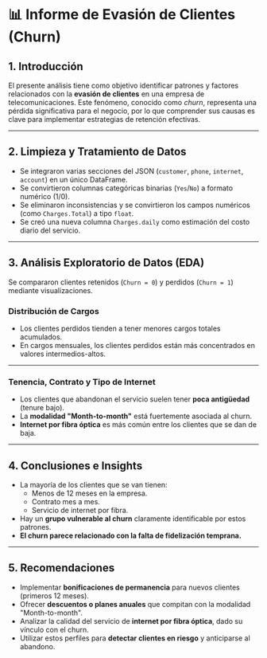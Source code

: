 # 📊 Informe de Evasión de Clientes (Churn)

## 1. Introducción

El presente análisis tiene como objetivo identificar patrones y factores relacionados con la **evasión de clientes** en una empresa de telecomunicaciones. Este fenómeno, conocido como *churn*, representa una pérdida significativa para el negocio, por lo que comprender sus causas es clave para implementar estrategias de retención efectivas.

---

## 2. Limpieza y Tratamiento de Datos

- Se integraron varias secciones del JSON (`customer`, `phone`, `internet`, `account`) en un único DataFrame.
- Se convirtieron columnas categóricas binarias (`Yes`/`No`) a formato numérico (1/0).
- Se eliminaron inconsistencias y se convirtieron los campos numéricos (como `Charges.Total`) a tipo `float`.
- Se creó una nueva columna `Charges.daily` como estimación del costo diario del servicio.

---

## 3. Análisis Exploratorio de Datos (EDA)

Se compararon clientes retenidos (`Churn = 0`) y perdidos (`Churn = 1`) mediante visualizaciones.

### Distribución de Cargos

- Los clientes perdidos tienden a tener menores cargos totales acumulados.
- En cargos mensuales, los clientes perdidos están más concentrados en valores intermedios-altos.



---

### Tenencia, Contrato y Tipo de Internet

- Los clientes que abandonan el servicio suelen tener **poca antigüedad** (tenure bajo).
- La **modalidad "Month-to-month"** está fuertemente asociada al churn.
- **Internet por fibra óptica** es más común entre los clientes que se dan de baja.



---

## 4. Conclusiones e Insights

- La mayoría de los clientes que se van tienen:
  - Menos de 12 meses en la empresa.
  - Contrato mes a mes.
  - Servicio de internet por fibra.
- Hay un **grupo vulnerable al churn** claramente identificable por estos patrones.
- **El churn parece relacionado con la falta de fidelización temprana.**

---

## 5. Recomendaciones

- Implementar **bonificaciones de permanencia** para nuevos clientes (primeros 12 meses).
- Ofrecer **descuentos o planes anuales** que compitan con la modalidad "Month-to-month".
- Analizar la calidad del servicio de **internet por fibra óptica**, dado su vínculo con el churn.
- Utilizar estos perfiles para **detectar clientes en riesgo** y anticiparse al abandono.